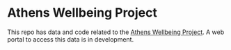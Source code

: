 # Athens Wellbeing Project
This repo has data and code related to the [Athens Wellbeing Project](http://www.athenswellbeingproject.org). A web portal to access this data is in development.
